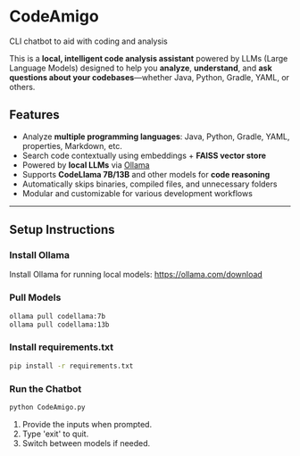 # CodeAmigo
CLI chatbot to aid with coding and analysis

This is a **local, intelligent code analysis assistant** powered by LLMs (Large Language Models) designed to help you **analyze**, **understand**, and **ask questions about your codebases**—whether Java, Python, Gradle, YAML, or others.

## Features

-  Analyze **multiple programming languages**: Java, Python, Gradle, YAML, properties, Markdown, etc.
-  Search code contextually using embeddings + **FAISS vector store**
-  Powered by **local LLMs** via [Ollama](https://ollama.com/)
-  Supports **CodeLlama 7B/13B** and other models for **code reasoning**
-  Automatically skips binaries, compiled files, and unnecessary folders
-  Modular and customizable for various development workflows

---

## Setup Instructions

### Install Ollama
Install Ollama for running local models: https://ollama.com/download

### Pull Models
```bash
ollama pull codellama:7b
ollama pull codellama:13b
```

### Install requirements.txt
```bash
pip install -r requirements.txt
```

### Run the Chatbot
```bash
python CodeAmigo.py
```
1. Provide the inputs when prompted.
2. Type 'exit' to quit.
3. Switch between models if needed.